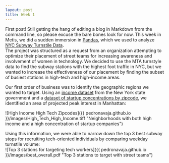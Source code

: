 ```yaml
---
layout: post
title: Week 1
---
```


First post! Still getting the hang of editing a blog in Markdown from the command line, so please excuse the bare bones look for now. This week in Metis, we did a sudden immersion in [Pandas](http://pandas.pydata.org/), which we used to analyze [NYC Subway Turnstile Data](http://web.mta.info/developers/turnstile.html).  
The project was structured as a request from an organization attempting to optimize their placement of street teams for increasing awareness and involvement of women in technology. We decided to use the MTA turnstyle data to find the subway stations with the highest foot traffic in NYC, but we wanted to increase the effectiveness of our placement by finding the subset of busiest stations in high-tech and high-income areas.  

Our first order of business was to identify the geographic regions we wanted to target. Using an [income dataset](http://zipatlas.com/us/ny/new-york/zip-code-comparison/median-household-income.htm) from the New York state government and a [dataset of startup concentrations by zipcode](https://nycfuture.org/pdf/New_Tech_City.pdf), we identified an area of projected peak interest in Manhattan:  

![High Income High Tech Zipcodes]({{ pedronavaja.github.io }}/images/High_Tech_High_Income.tiff "Neighborhoods with both high income and a high concentration of startup companies")  

Using this information, we were able to narrow down the top 3 best subway stops for recruiting tech-oriented individuals by comparing weekday turnstile volume:  
![Top 3 stations for targeting tech workers]({{ pedronavaja.github.io }}/images/best_overall.pdf "Top 3 stations to target with street teams") 





